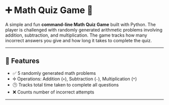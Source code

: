 # ➕ Math Quiz Game 🧠

A simple and fun **command-line Math Quiz Game** built with Python. The player is challenged with randomly generated arithmetic problems involving addition, subtraction, and multiplication. The game tracks how many incorrect answers you give and how long it takes to complete the quiz.

---

## 🚀 Features

- ✅ 5 randomly generated math problems
- ➗ Operations: Addition (`+`), Subtraction (`-`), Multiplication (`*`)
- 🕒 Tracks total time taken to complete all questions
- ❌ Counts number of incorrect attempts

---
